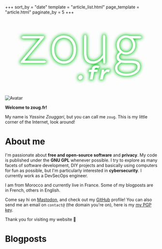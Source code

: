 +++
sort_by = "date"
template = "article_list.html"
page_template = "article.html"
paginate_by = 5
+++

<div id="logo">
    <svg width="1920" height="960" inkscape:version="1.4 (e7c3feb100, 2024-10-09)" sodipodi:docname="zougfr.svg" version="1.1" viewBox="0 0 508 254" xmlns="http://www.w3.org/2000/svg" xmlns:inkscape="http://www.inkscape.org/namespaces/inkscape" xmlns:sodipodi="http://sodipodi.sourceforge.net/DTD/sodipodi-0.dtd">
     <sodipodi:namedview bordercolor="#000000" borderopacity="0.25" inkscape:current-layer="layer1" inkscape:cx="960" inkscape:cy="481" inkscape:deskcolor="#d1d1d1" inkscape:document-units="px" inkscape:pagecheckerboard="0" inkscape:pageopacity="0.0" inkscape:showpageshadow="2" inkscape:window-height="1100" inkscape:window-maximized="0" inkscape:window-width="1908" inkscape:window-x="0" inkscape:window-y="0" inkscape:zoom="0.5" pagecolor="#041406" showborder="false" showgrid="false"/>
     <defs>
      <filter id="filter18" x="-.041092" y="-.11098" width="1.0822" height="1.222" color-interpolation-filters="sRGB" inkscape:collect="always">
       <feGaussianBlur inkscape:collect="always" stdDeviation="5.5227741"/>
      </filter>
      <filter id="filter19" x="-.013145" y="-.035501" width="1.0263" height="1.071" color-interpolation-filters="sRGB" inkscape:collect="always">
       <feGaussianBlur inkscape:collect="always" stdDeviation="1.3806935"/>
      </filter>
      <filter id="filter20" x="-.0023811" y="-.0064305" width="1.0048" height="1.0129" color-interpolation-filters="sRGB" inkscape:collect="always">
       <feGaussianBlur inkscape:collect="always" stdDeviation="0.12426253"/>
      </filter>
     </defs>
     <g inkscape:groupmode="layer" inkscape:label="Layer 1">
      <path d="m329.76 52.383-3.4473 4.8044v63.417c-11.453 13.867-20.13 20.153-31.93 20.153-16.486 0-23.428-9.6141-23.428-29.397v-54.172l-3.9119-4.733-3.7233 4.733v55.282c0 24.036 9.5442 35.684 29.848 35.684 13.362 0 23.774-8.1351 32.798-19.413h0.69453l0.86765 17.194 2.8613 2.8489 3.5595-2.8489v-88.747zm-133.6 2.5859c-21.865 0-40.434 17.01-40.434 46.777 0 29.397 18.568 46.407 40.434 46.407 21.865 0 40.434-17.01 40.434-46.407 0-29.767-18.568-46.777-40.434-46.777zm207.37 0c-17.006 0-31.063 13.312-31.063 31.616 0 10.724 4.5118 18.304 9.8914 22.926v0.74c-6.5943 4.8071-10.065 11.093-10.065 16.825 0 7.3955 4.5121 12.018 8.677 14.236v0.73949c-9.0238 5.9164-14.057 13.866-14.057 20.892 0 15.531 12.842 25.7 38.872 25.7 26.898 0 44.078-14.976 44.078-30.322 0-14.421-9.1974-19.968-30.369-19.968h-20.651c-11.627 0-19.262-3.8825-19.262-12.387 0-4.8071 3.2971-9.2442 8.1561-12.387 5.0325 2.7733 10.759 4.0674 15.792 4.0674 17.006 0 30.716-12.758 30.716-30.877 0-9.4293-4.6858-17.194-9.7183-22.556h25.163l5.8219-3.793-5.8219-3.2329h-34.707c-3.2972-1.4791-6.9417-2.2185-11.454-2.2185zm-344.12 2.2185-4.9418 3.4928 4.9418 3.5331h58.308l-65.249 77.284v4.4369h78.785l6.12-3.6282-6.12-3.5822h-67.158l65.249-77.284v-4.2524zm344.12 4.6224c12.668 0 23.08 10.354 23.08 24.775 0 14.606-10.412 24.59-23.08 24.59-12.842 0-23.254-9.9835-23.254-24.59 0-14.421 10.412-24.775 23.254-24.775zm-207.37 0.36949c18.742 0 32.278 16.086 32.278 39.567 0 23.296-13.536 39.196-32.278 39.196-18.742 0-32.278-15.9-32.278-39.196 0-23.481 13.536-39.567 32.278-39.567zm191.58 82.276c3.8178 1.2942 8.5036 1.664 12.668 1.664h19.783c14.577 0 21.692 3.1434 21.692 13.127 0 11.093-13.709 22.741-36.616 22.741-20.824 0-31.063-8.1353-31.063-18.859 0-6.4711 3.4706-12.942 13.536-18.674zm-83.354 10.314c-8.3356 0-13.375 4.2646-15.055 12.665l-0.2589 1.357-8.723 0.38757-1.357 6.5262h8.6589l-5.0405 25.136h8.8527l4.9754-25.136h11.179l1.357-6.9138h-11.179l0.25838-1.2924c0.84002-4.1355 3.2958-5.6865 6.7205-5.6865 2.5201 0 4.1997 0.58197 5.9443 1.8743l3.9419-5.5573c-2.0677-1.6154-5.4926-3.36-10.274-3.36zm38.512 13.246c-4.9109 0-9.8861 3.6185-13.246 9.3048h-0.2589l0.90486-8.5292-7.1727-0.0646-6.3324 32.115h8.8527l2.8432-14.152c3.7478-6.6556 8.4001-10.791 12.665-10.791 1.8739 0 3.4246 0.32323 4.9108 1.0986l3.1662-7.6249c-1.2924-0.84002-3.5539-1.357-6.3324-1.357zm-90.528 19.192c-4.717 0-8.0124 3.7476-8.0124 8.2708 0 3.4893 2.2612 6.1386 5.7506 6.1386 4.717 0 8.077-3.7476 8.077-8.2062 0-3.5539-2.3258-6.2032-5.8152-6.2032z" fill="#2acc3d" filter="url(#filter18)" stroke="#2acc3d" stroke-linecap="round" stroke-linejoin="round" stroke-width="6.6146" style="mix-blend-mode:normal" class="green"/>
      <path d="m329.76 52.383-3.447 4.804v63.417c-11.454 13.867-20.13 20.153-31.931 20.153-16.486 0-23.427-9.6143-23.427-29.397v-54.173l-3.912-4.733-3.724 4.733v55.282c0 24.036 9.545 35.684 29.848 35.684 13.362 0 23.774-8.1351 32.798-19.413h0.695l0.867 17.194 2.862 2.8489 3.559-2.8489v-88.747zm-133.6 2.586c-21.865 0-40.433 17.01-40.433 46.777 0 29.397 18.568 46.407 40.433 46.407 21.866 0 40.434-17.01 40.434-46.407 0-29.767-18.568-46.777-40.434-46.777zm207.38 0c-17.007 0-31.063 13.312-31.063 31.616 0 10.724 4.512 18.304 9.891 22.926v0.7398c-6.594 4.8071-10.065 11.093-10.065 16.825 0 7.3955 4.513 12.018 8.677 14.236v0.7395c-9.023 5.9165-14.056 13.866-14.056 20.892 0 15.531 12.842 25.7 38.872 25.7 26.898 0 44.078-14.976 44.078-30.322 0-14.421-9.198-19.968-30.369-19.968h-20.651c-11.627 0-19.262-3.8825-19.262-12.387 0-4.8071 3.297-9.2442 8.156-12.387 5.032 2.7733 10.759 4.0674 15.792 4.0674 17.006 0 30.716-12.758 30.716-30.877 0-9.4293-4.686-17.194-9.719-22.556h25.163l5.822-3.793-5.822-3.233h-34.707c-3.297-1.479-6.941-2.218-11.453-2.218zm-344.12 2.218-4.9418 3.493 4.9418 3.533h58.308l-65.249 77.284v4.437h78.785l6.12-3.6282-6.12-3.5822h-67.158l65.249-77.284v-4.253zm344.12 4.623c12.668 0 23.08 10.354 23.08 24.775 0 14.606-10.412 24.59-23.08 24.59-12.842 0-23.254-9.9837-23.254-24.59 0-14.421 10.412-24.775 23.254-24.775zm-207.38 0.369c18.742 0 32.278 16.086 32.278 39.567 0 23.296-13.536 39.196-32.278 39.196s-32.277-15.9-32.277-39.196c0-23.481 13.535-39.567 32.277-39.567zm191.58 82.276c3.818 1.2942 8.504 1.664 12.668 1.664h19.783c14.577 0 21.692 3.1434 21.692 13.127 0 11.093-13.709 22.741-36.616 22.741-20.824 0-31.063-8.1353-31.063-18.859 0-6.4711 3.471-12.942 13.536-18.674zm-83.354 10.314c-8.335 0-13.375 4.2646-15.055 12.665l-0.259 1.357-8.723 0.38757-1.357 6.5262h8.659l-5.041 25.136h8.853l4.976-25.136h11.178l1.357-6.9138h-11.178l0.258-1.2924c0.84-4.1355 3.296-5.6865 6.72-5.6865 2.52 0 4.2 0.58197 5.945 1.8743l3.942-5.5573c-2.068-1.6154-5.493-3.36-10.275-3.36zm38.512 13.246c-4.911 0-9.886 3.6187-13.246 9.305h-0.259l0.905-8.5294-7.173-0.0646-6.332 32.115h8.853l2.843-14.151c3.748-6.6556 8.4-10.791 12.665-10.791 1.873 0 3.424 0.32306 4.91 1.0985l3.167-7.6248c-1.293-0.84003-3.554-1.357-6.333-1.357zm-90.528 19.192c-4.717 0-8.013 3.7476-8.013 8.2708 0 3.4893 2.262 6.1387 5.751 6.1387 4.717 0 8.077-3.7477 8.077-8.2062 0-3.554-2.326-6.2033-5.815-6.2033z" fill="#71dd7d" filter="url(#filter19)" stroke-opacity="0" class="greenish"/>
      <path d="m329.76 52.383-3.448 4.8043v63.417c-11.453 13.867-20.13 20.153-31.93 20.153-16.486 0-23.427-9.6145-23.427-29.398v-54.172l-3.912-4.7327-3.724 4.7327v55.282c0 24.036 9.545 35.684 29.848 35.684 13.362 0 23.774-8.1351 32.798-19.413h0.695l0.867 17.194 2.862 2.849 3.559-2.849v-88.747zm-133.6 2.5859c-21.865 0-40.434 17.01-40.434 46.777 0 29.397 18.569 46.407 40.434 46.407 21.866 0 40.434-17.01 40.434-46.407 0-29.767-18.568-46.777-40.434-46.777zm207.38 0c-17.007 0-31.063 13.312-31.063 31.616 0 10.724 4.512 18.304 9.891 22.926v0.7397c-6.594 4.8071-10.065 11.093-10.065 16.825 0 7.3955 4.512 12.018 8.677 14.236v0.7395c-9.024 5.9164-14.056 13.866-14.056 20.892 0 15.531 12.841 25.7 38.872 25.7 26.898 0 44.078-14.976 44.078-30.322 0-14.421-9.198-19.968-30.369-19.968h-20.651c-11.627 0-19.262-3.8825-19.262-12.387 0-4.8071 3.297-9.2443 8.156-12.387 5.032 2.7734 10.759 4.0675 15.792 4.0675 17.006 0 30.716-12.758 30.716-30.877 0-9.4293-4.686-17.194-9.719-22.556h25.163l5.822-3.7931-5.822-3.2329h-34.707c-3.297-1.4791-6.942-2.2184-11.453-2.2184zm-344.12 2.2184-4.9418 3.4928 4.9418 3.5332h58.308l-65.249 77.284v4.4369h78.785l6.12-3.6282-6.12-3.5822h-67.158l65.249-77.284v-4.2525zm344.12 4.6225c12.668 0 23.08 10.354 23.08 24.775 0 14.606-10.412 24.59-23.08 24.59-12.842 0-23.254-9.9839-23.254-24.59 0-14.421 10.412-24.775 23.254-24.775zm-207.38 0.3695c18.742 0 32.278 16.086 32.278 39.567 0 23.296-13.536 39.196-32.278 39.196s-32.277-15.9-32.277-39.196c0-23.481 13.535-39.567 32.277-39.567zm191.58 82.276c3.818 1.2942 8.503 1.664 12.668 1.664h19.783c14.577 0 21.692 3.1433 21.692 13.127 0 11.093-13.709 22.741-36.616 22.741-20.824 0-31.063-8.1353-31.063-18.859 0-6.4711 3.471-12.942 13.536-18.674zm-83.354 10.314c-8.335 0-13.375 4.2646-15.055 12.665l-0.259 1.3571-8.723 0.3875-1.357 6.5262h8.659l-5.041 25.136h8.853l4.975-25.136h11.179l1.357-6.9137h-11.179l0.259-1.2925c0.84-4.1355 3.296-5.6864 6.72-5.6864 2.52 0 4.2 0.5819 5.945 1.8743l3.942-5.5573c-2.068-1.6154-5.493-3.36-10.275-3.36zm38.512 13.246c-4.911 0-9.886 3.6189-13.246 9.3052h-0.259l0.905-8.5295-7.173-0.0646-6.332 32.114h8.852l2.844-14.151c3.747-6.6554 8.4-10.791 12.664-10.791 1.874 0 3.425 0.3229 4.911 1.0983l3.167-7.6249c-1.293-0.84-3.554-1.357-6.333-1.357zm-90.528 19.192c-4.717 0-8.013 3.748-8.013 8.271 0 3.489 2.262 6.139 5.751 6.139 4.717 0 8.077-3.748 8.077-8.207 0-3.554-2.326-6.203-5.815-6.203z" fill="#b8eebe" filter="url(#filter20)" stroke="#b8eebe" stroke-linecap="round" stroke-linejoin="round" stroke-width="1.3229" style="mix-blend-mode:normal" class="whiteish"/>
      <path d="m329.76 52.383-3.4473 4.8044v63.417c-11.453 13.867-20.13 20.153-31.93 20.153-16.486 0-23.428-9.6146-23.428-29.398v-54.172l-3.9119-4.7325-3.7233 4.7325v55.282c0 24.036 9.5442 35.684 29.848 35.684 13.362 0 23.774-8.1351 32.798-19.413h0.69453l0.86765 17.194 2.8613 2.8489 3.5595-2.8489v-88.747zm-133.6 2.5859c-21.865 0-40.434 17.01-40.434 46.777 0 29.397 18.568 46.407 40.434 46.407 21.865 0 40.434-17.01 40.434-46.407 0-29.767-18.568-46.777-40.434-46.777zm207.37 0c-17.006 0-31.063 13.312-31.063 31.616 0 10.724 4.5118 18.304 9.8914 22.926v0.73949c-6.5943 4.8071-10.065 11.093-10.065 16.825 0 7.3955 4.5121 12.018 8.677 14.236v0.73949c-9.0238 5.9164-14.057 13.866-14.057 20.892 0 15.531 12.842 25.7 38.872 25.7 26.898 0 44.078-14.976 44.078-30.322 0-14.421-9.1974-19.968-30.369-19.968h-20.651c-11.627 0-19.262-3.8825-19.262-12.387 0-4.8071 3.2971-9.2442 8.1561-12.387 5.0325 2.7733 10.759 4.0674 15.792 4.0674 17.006 0 30.716-12.758 30.716-30.877 0-9.4293-4.6858-17.194-9.7183-22.556h25.163l5.8219-3.793-5.8219-3.2329h-34.707c-3.2972-1.4791-6.9417-2.2185-11.454-2.2185zm-344.12 2.2185-4.9418 3.4928 4.9418 3.5331h58.308l-65.249 77.284v4.4369h78.785l6.12-3.6282-6.12-3.5822h-67.158l65.249-77.284v-4.2524zm344.12 4.6224c12.668 0 23.08 10.354 23.08 24.775 0 14.606-10.412 24.59-23.08 24.59-12.842 0-23.254-9.984-23.254-24.59 0-14.421 10.412-24.775 23.254-24.775zm-207.37 0.36949c18.742 0 32.278 16.086 32.278 39.567 0 23.296-13.536 39.196-32.278 39.196-18.742 0-32.278-15.9-32.278-39.196 0-23.481 13.536-39.567 32.278-39.567zm191.58 82.276c3.8178 1.2942 8.5036 1.664 12.668 1.664h19.783c14.577 0 21.692 3.1434 21.692 13.127 0 11.093-13.709 22.741-36.616 22.741-20.824 0-31.063-8.1353-31.063-18.859 0-6.4711 3.4706-12.942 13.536-18.674zm-83.354 10.314c-8.3356 0-13.375 4.2646-15.055 12.665l-0.2589 1.357-8.723 0.38757-1.357 6.5262h8.6589l-5.0405 25.136h8.8527l4.9754-25.136h11.179l1.357-6.9138h-11.179l0.25838-1.2924c0.84002-4.1355 3.2958-5.6865 6.7205-5.6865 2.5201 0 4.1997 0.58198 5.9443 1.8743l3.9419-5.5573c-2.0677-1.6154-5.4926-3.36-10.274-3.36zm38.512 13.246c-4.9109 0-9.8861 3.6191-13.246 9.3054h-0.2589l0.90486-8.5297-7.1727-0.0646-6.3324 32.115h8.8527l2.8432-14.151c3.7478-6.6556 8.4001-10.791 12.665-10.791 1.8739 0 3.4246 0.32271 4.9108 1.0981l3.1662-7.6248c-1.2924-0.84002-3.5539-1.357-6.3324-1.357zm-90.528 19.192c-4.717 0-8.0124 3.7476-8.0124 8.2708 0 3.4893 2.2612 6.1386 5.7506 6.1386 4.717 0 8.077-3.7476 8.077-8.2062 0-3.5539-2.3258-6.2032-5.8152-6.2032z" fill="#fff" stroke-width="3.3585" class="white"/>
     </g>
    </svg>
    <img alt="Avatar" src="avatar.webp" id="avatar"/>
</div>

**Welcome to zoug.fr!**

My name is *Yassine Zouggari*, but you can call me `zoug`. This is my little corner of the Internet, look around!

# About me

I'm passionate about **free and open-source software** and **privacy**. My code is published under the **GNU GPL** whenever possible. I try to explore as many facets of software development, DIY projects and basically using computers for fun as possible, but I'm particularly interested in **cybersecurity**. I currently work as a DevSecOps engineer.

I am from Morocco and currently live in France. Some of my blogposts are in French, others in English.

Come say hi on [Mastodon](https://infosec.exchange/@zoug), and check out my [GitHub](https://github.com/yzoug) profile! You can also send me an email on `contact@` (the domain you're on), here is my [my PGP key](pgp-pubkey.asc).

Thank you for visiting my website 🥰

# Blogposts

